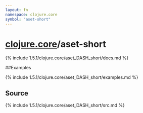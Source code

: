 ```yaml
---
layout: fn
namespace: clojure.core
symbol: "aset-short"
---
```


# [clojure.core](../)/aset-short

{% include 1.5.1/clojure.core/aset_DASH_short/docs.md %}

##Examples

{% include 1.5.1/clojure.core/aset_DASH_short/examples.md %}
## Source
{% include 1.5.1/clojure.core/aset_DASH_short/src.md %}

